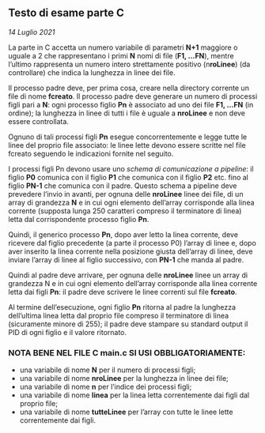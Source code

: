 ## Testo di esame parte C
*14 Luglio 2021*

La parte in C accetta un numero variabile di parametri **N+1** maggiore o uguale a 2 che rappresentano i primi **N** nomi di file (**F1, …FN**), mentre l’ultimo rappresenta un numero intero strettamente positivo (n**roLinee**) (da controllare) che indica la lunghezza in linee dei file.

Il processo padre deve, per prima cosa, creare nella directory corrente un file di nome **fcreato**.
Il processo padre deve generare un numero di processi figli pari a **N**: ogni processo figlio **Pn** è associato ad uno dei file **F1, …FN** (in ordine); la lunghezza in linee di tutti i file è uguale a **nroLinee** e non deve essere controllata.

Ognuno di tali processi figli **Pn** esegue concorrentemente e legge tutte le linee del proprio file associato: le linee lette devono essere scritte nel file fcreato seguendo le indicazioni fornite nel seguito.

I processi figli Pn devono usare uno *schema di comunicazione a pipeline*: il figlio **P0** comunica con il figlio **P1** che comunica con il figlio **P2** etc. fino al figlio **PN-1** che comunica con il padre. Questo schema a pipeline deve prevedere l’invio in avanti, per ognuna delle **nroLinee** linee dei file, di un array di grandezza **N** e in cui ogni elemento dell’array corrisponde alla linea corrente (supposta lunga 250 caratteri compreso il terminatore di linea) letta dal corrispondente processo figlio **Pn**.

Quindi, il generico processo **Pn**, dopo aver letto la linea corrente, deve ricevere dal figlio precedente (a parte il processo P0) l’array di linee e, dopo aver inserito la linea corrente nella posizione giusta dell’array di linee, deve inviare l’array di linee al figlio successivo, con **PN-1** che manda al padre.

Quindi al padre deve arrivare, per ognuna delle **nroLinee** linee un array di grandezza N e in cui ogni elemento dell’array corrisponde alla linea corrente letta dai figli **Pn**: il padre deve scrivere le linee correnti sul file **fcreato**.

Al termine dell’esecuzione, ogni figlio **Pn** ritorna al padre la lunghezza dell’ultima linea letta dal proprio file compreso il terminatore di linea (sicuramente minore di 255); il padre deve stampare su standard output il PID di ogni figlio e il valore ritornato.

### NOTA BENE NEL FILE C main.c SI USI OBBLIGATORIAMENTE:
- una variabile di nome **N** per il numero di processi figli;
- una variabile di nome **nroLinee** per la lunghezza in linee dei file;
- una variabile di nome **n** per l’indice dei processi figli;
- una variabile di nome **linea** per la linea letta correntemente dai figli dal proprio file;
- una variabile di nome **tutteLinee** per l’array con tutte le linee lette correntemente dai figli.